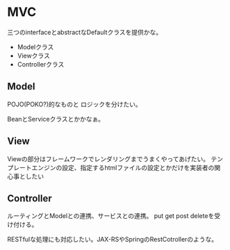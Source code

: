 

# MVC

三つのinterfaceとabstractなDefaultクラスを提供かな。

* Modelクラス
* Viewクラス
* Controllerクラス

## Model

POJO(POKO?)的なものと
ロジックを分けたい。

BeanとServiceクラスとかかなぁ。


## View

Viewの部分はフレームワークでレンダリングまでうまくやってあげたい。
テンプレートエンジンの設定、指定するhtmlファイルの設定とかだけを実装者の関心事としたい


## Controller

ルーティングとModelとの連携、サービスとの連携。
put get post deleteを受け付ける。
  
RESTfulな処理にも対応したい。JAX-RSやSpringのRestCotrollerのような。
